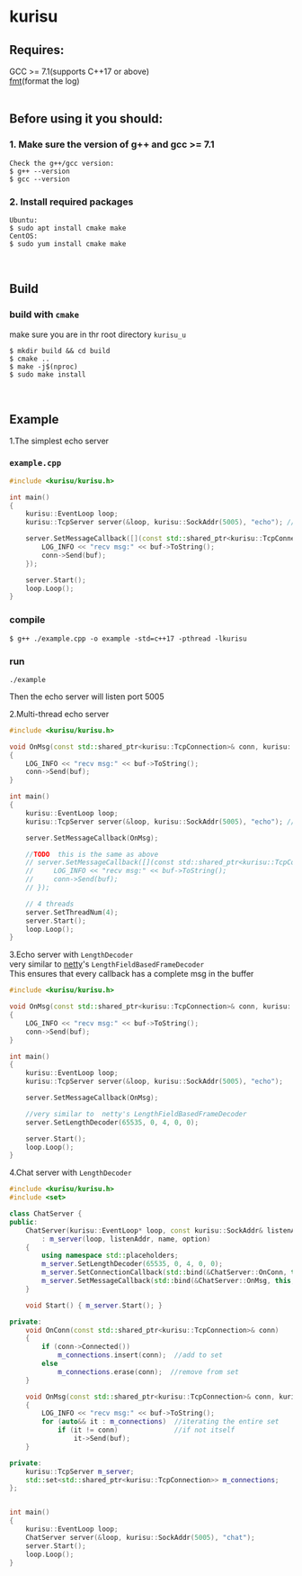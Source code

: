 # kurisu

## Requires:  

  GCC >= 7.1(supports C++17 or above)  
  [fmt](https://github.com/fmtlib/fmt)(format the log)  
&nbsp;
## Before using it you should:  
### 1. Make sure the version of g++  and gcc >= 7.1
```
Check the g++/gcc version:
$ g++ --version
$ gcc --version
```
### 2. Install required packages
```
Ubuntu:  
$ sudo apt install cmake make
CentOS:  
$ sudo yum install cmake make
```    
&nbsp;
## Build
### build with `cmake`
make sure you are in thr root directory `kurisu_u`
```
$ mkdir build && cd build
$ cmake ..
$ make -j$(nproc)
$ sudo make install
```
&nbsp;
## Example
1.The simplest echo server
### `example.cpp`
```cpp
#include <kurisu/kurisu.h>

int main()
{
    kurisu::EventLoop loop;
    kurisu::TcpServer server(&loop, kurisu::SockAddr(5005), "echo"); //listen port 5005

    server.SetMessageCallback([](const std::shared_ptr<kurisu::TcpConnection>& conn, kurisu::Buffer* buf, kurisu::Timestamp) {
        LOG_INFO << "recv msg:" << buf->ToString();
        conn->Send(buf);
    });

    server.Start();
    loop.Loop();
}
```
### compile
```
$ g++ ./example.cpp -o example -std=c++17 -pthread -lkurisu
```
### run
```
./example
```
Then the echo server will listen port 5005   

2.Multi-thread echo server
```cpp
#include <kurisu/kurisu.h>

void OnMsg(const std::shared_ptr<kurisu::TcpConnection>& conn, kurisu::Buffer* buf, kurisu::Timestamp)
{
    LOG_INFO << "recv msg:" << buf->ToString();
    conn->Send(buf);
}

int main()
{
    kurisu::EventLoop loop;
    kurisu::TcpServer server(&loop, kurisu::SockAddr(5005), "echo"); //listen port 5005

    server.SetMessageCallback(OnMsg);

    //TODO  this is the same as above
    // server.SetMessageCallback([](const std::shared_ptr<kurisu::TcpConnection>& conn, kurisu::Buffer* buf, kurisu::Timestamp) {
    //     LOG_INFO << "recv msg:" << buf->ToString();
    //     conn->Send(buf);
    // });

    // 4 threads
    server.SetThreadNum(4); 
    server.Start();
    loop.Loop();
}
```

3.Echo server with `LengthDecoder`   
very similar to  [netty](https://github.com/netty/netty)'s `LengthFieldBasedFrameDecoder`   
This ensures that every callback has a complete msg in the buffer
```cpp  
#include <kurisu/kurisu.h>

void OnMsg(const std::shared_ptr<kurisu::TcpConnection>& conn, kurisu::Buffer* buf, kurisu::Timestamp)
{
    LOG_INFO << "recv msg:" << buf->ToString();
    conn->Send(buf);
}

int main()
{
    kurisu::EventLoop loop;
    kurisu::TcpServer server(&loop, kurisu::SockAddr(5005), "echo");

    server.SetMessageCallback(OnMsg);

    //very similar to  netty's LengthFieldBasedFrameDecoder
    server.SetLengthDecoder(65535, 0, 4, 0, 0);

    server.Start();
    loop.Loop();
}
```
4.Chat server with `LengthDecoder`
```cpp
#include <kurisu/kurisu.h>
#include <set>

class ChatServer {
public:
    ChatServer(kurisu::EventLoop* loop, const kurisu::SockAddr& listenAddr, const std::string& name, kurisu::TcpServer::Option option = kurisu::TcpServer::k_NoReusePort)
        : m_server(loop, listenAddr, name, option)
    {
        using namespace std::placeholders;
        m_server.SetLengthDecoder(65535, 0, 4, 0, 0);
        m_server.SetConnectionCallback(std::bind(&ChatServer::OnConn, this, _1));
        m_server.SetMessageCallback(std::bind(&ChatServer::OnMsg, this, _1, _2, _3));
    }

    void Start() { m_server.Start(); }

private:
    void OnConn(const std::shared_ptr<kurisu::TcpConnection>& conn)
    {
        if (conn->Connected())
            m_connections.insert(conn);  //add to set
        else
            m_connections.erase(conn);  //remove from set
    }

    void OnMsg(const std::shared_ptr<kurisu::TcpConnection>& conn, kurisu::Buffer* buf, kurisu::Timestamp)
    {
        LOG_INFO << "recv msg:" << buf->ToString();
        for (auto&& it : m_connections)  //iterating the entire set
            if (it != conn)              //if not itself
                it->Send(buf);
    }

private:
    kurisu::TcpServer m_server;
    std::set<std::shared_ptr<kurisu::TcpConnection>> m_connections;
};


int main()
{
    kurisu::EventLoop loop;
    ChatServer server(&loop, kurisu::SockAddr(5005), "chat");
    server.Start();
    loop.Loop();
}
```

